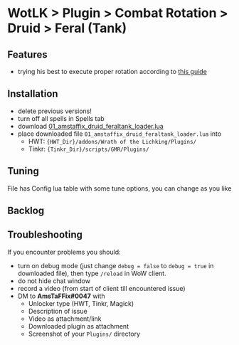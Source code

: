 # WotLK > Plugin > Combat Rotation > Druid > Feral (Tank)

## Features
- trying his best to execute proper rotation according to [this guide](https://www.wowhead.com/wotlk/guide/classes/druid/feral/tank-rotation-cooldowns-abilities-pve)

## Installation
- delete previous versions!
- turn off all spells in Spells tab
- download [01_amstaffix_druid_feraltank_loader.lua](https://raw.githubusercontent.com/Dream-Weaver-GMR-Profiles-Plugins/public/master/plugins/wotlk/combat_rotation/druid/feraltank/v1/01_amstaffix_druid_feraltank_loader.lua)
- place downloaded file `01_amstaffix_druid_feraltank_loader.lua` into
  - HWT: `{HWT_Dir}/addons/Wrath of the Lichking/Plugins/`
  - Tinkr: `{Tinkr_Dir}/scripts/GMR/Plugins/`

## Tuning
File has Config lua table with some tune options, you can change as you like

## Backlog

## Troubleshooting
If you encounter problems you should:
- turn on debug mode (just change `debug = false` to `debug = true` in downloaded file), then type `/reload` in WoW client.
- do not hide chat window
- record a video (from start of client till encountered issue)
- DM to **AmsTaFFix#0047** with
  - Unlocker type (HWT, Tinkr, Magick)
  - Description of issue
  - Video as attachment/link
  - Downloaded plugin as attachment
  - Screenshot of your `Plugins/` directory
